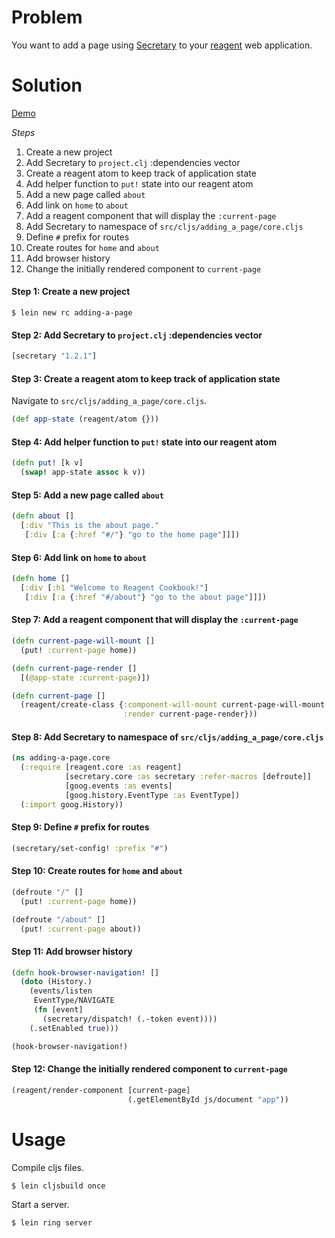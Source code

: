 # Problem

You want to add a page using [Secretary](https://github.com/gf3/secretary) to your [reagent](https://github.com/reagent-project/reagent) web application.

# Solution

[Demo](http://rc-adding-a-page2.s3-website-us-west-1.amazonaws.com/)

*Steps*

1. Create a new project
2. Add Secretary to `project.clj` :dependencies vector
3. Create a reagent atom to keep track of application state
4. Add helper function to `put!` state into our reagent atom
5. Add a new page called `about`
6. Add link on `home` to `about`
7. Add a reagent component that will display the `:current-page`
8. Add Secretary to namespace of `src/cljs/adding_a_page/core.cljs`
9. Define `#` prefix for routes
10. Create routes for `home` and `about`
11. Add browser history
12. Change the initially rendered component to `current-page`

#### Step 1: Create a new project

```
$ lein new rc adding-a-page
```

#### Step 2: Add Secretary to `project.clj` :dependencies vector

```clojure
[secretary "1.2.1"]
```

#### Step 3: Create a reagent atom to keep track of application state

Navigate to `src/cljs/adding_a_page/core.cljs`.

```clojure
(def app-state (reagent/atom {}))
```

#### Step 4: Add helper function to `put!` state into our reagent atom

```clojure
(defn put! [k v]
  (swap! app-state assoc k v))
```

#### Step 5: Add a new page called `about`

```clojure
(defn about []
  [:div "This is the about page."
   [:div [:a {:href "#/"} "go to the home page"]]])
```

#### Step 6: Add link on `home` to `about`

```clojure
(defn home []
  [:div [:h1 "Welcome to Reagent Cookbook!"]
   [:div [:a {:href "#/about"} "go to the about page"]]])
```

#### Step 7: Add a reagent component that will display the `:current-page`

```clojure
(defn current-page-will-mount []
  (put! :current-page home))

(defn current-page-render []
  [(@app-state :current-page)])

(defn current-page []
  (reagent/create-class {:component-will-mount current-page-will-mount
                         :render current-page-render}))
```

#### Step 8: Add Secretary to namespace of `src/cljs/adding_a_page/core.cljs`

```clojure
(ns adding-a-page.core
  (:require [reagent.core :as reagent]
            [secretary.core :as secretary :refer-macros [defroute]]
            [goog.events :as events]
            [goog.history.EventType :as EventType])
  (:import goog.History))
```

#### Step 9: Define `#` prefix for routes

```clojure
(secretary/set-config! :prefix "#")
```

#### Step 10: Create routes for `home` and `about`

```clojure
(defroute "/" []
  (put! :current-page home))

(defroute "/about" []
  (put! :current-page about))
```

#### Step 11: Add browser history

```clojure
(defn hook-browser-navigation! []
  (doto (History.)
    (events/listen
     EventType/NAVIGATE
     (fn [event]
       (secretary/dispatch! (.-token event))))
    (.setEnabled true)))

(hook-browser-navigation!)
```

#### Step 12: Change the initially rendered component to `current-page`

```clojure
(reagent/render-component [current-page]
                          (.getElementById js/document "app"))
```

# Usage

Compile cljs files.

```
$ lein cljsbuild once
```

Start a server.

```
$ lein ring server
```

